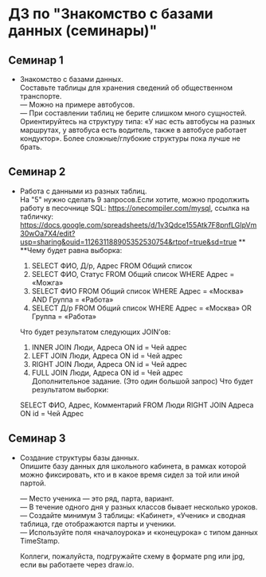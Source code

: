 # ДЗ по "Знакомство с базами данных (семинары)"

## Семинар 1
- Знакомство с базами данных.  
Составьте таблицы для хранения сведений об общественном транспорте.  
— Можно на примере автобусов.  
— При составлении таблиц не берите слишком много сущностей. Ориентируйтесь на структуру типа: «У нас есть автобусы на разных маршрутах, у автобуса есть водитель, также в автобусе работает кондуктор». Более сложные/глубокие структуры пока лучше не брать.  

## Семинар 2

- Работа с данными из разных таблиц.  
На "5" нужно сделать 9 запросов.Если хотите, можно продолжить работу в песочнице SQL: https://onecompiler.com/mysql,
ссылка на табличку: https://docs.google.com/spreadsheets/d/1v3Qdce155Atk7F8pnfLGIpVm30wOa7X4/edit?usp=sharing&ouid=112631188905352530754&rtpof=true&sd=true **
**Чему будет равна выборка:

    1. SELECT ФИО, Д/р, Адрес FROM Общий список
    2. SELECT ФИО, Статус FROM Общий список WHERE Адрес = «Можга»
    3. SELECT ФИО FROM Общий список WHERE Адрес = «Москва» AND Группа = «Работа»
    4. SELECT Д/р FROM Общий список WHERE Адрес = «Москва» OR Группа = «Работа»

    Что будет результатом следующих JOIN’ов:

    1. INNER JOIN Люди, Адреса ON id = Чей адрес
    2. LEFT JOIN Люди, Адреса ON id = Чей адрес
    3. RIGHT JOIN Люди, Адреса ON id = Чей адрес
    4. FULL JOIN Люди, Адреса ON id = Чей адрес  
    Дополнительное задание. (Это один большой запрос)
    Что будет результатом выборки:

    SELECT ФИО, Адрес, Комментарий FROM Люди RIGHT JOIN Адреса ON id = Чей
    Адрес

## Семинар 3

- Создание структуры базы данных.  
Опишите базу данных для школьного кабинета, в рамках которой можно фиксировать, кто и в какое время сидел за той или иной партой.

    — Место ученика — это ряд, парта, вариант.  
    — В течение одного дня у разных классов бывает несколько уроков.  
    — Создайте минимум 3 таблицы: «Кабинет», «Ученик» и сводная таблица, где отображаются парты и ученики.  
    — Используйте поля «началоурока» и «конецурока» с типом данных TimeStamp.  

    Коллеги, пожалуйста, подгружайте схему в формате png или jpg, если вы работаете через draw.io.